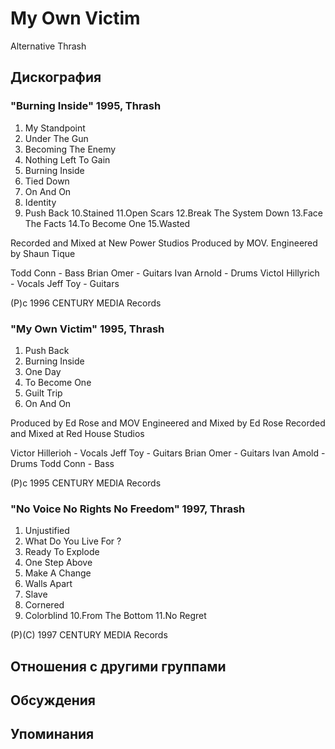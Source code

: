 # My Own Victim

Alternative Thrash

## Дискография

### "Burning Inside" 1995, Thrash

1.  My Standpoint
2.  Under The Gun
3.  Becoming The Enemy
4.  Nothing Left To Gain
5.  Burning Inside
6.  Tied Down
7.  On And On
8.  Identity
9.  Push Back
10.Stained
11.Open Scars
12.Break The System Down
13.Face The Facts
14.To Become One
15.Wasted

Recorded and Mixed at New Power Studios
Produced by MOV.
Engineered by Shaun Tique

Todd Conn - Bass
Brian Omer - Guitars
Ivan Arnold - Drums
VictoI Hillyrich - Vocals
Jeff Toy  - Guitars

(P)c 1996 CENTURY MEDIA Records

### "My Own Victim" 1995, Thrash

1.  Push Back
2.  Burning Inside
3.  One Day
4.  To Become One
5.  Guilt Trip
6.  On And On

Produced by Ed Rose and MOV
Engineered and Mixed by Ed Rose
Recorded and Mixed at Red House Studios

Victor Hillerioh - Vocals
Jeff Toy - Guitars
Brian Omer - Guitars
Ivan Amold - Drums
Todd Conn - Bass

(P)c 1995 CENTURY MEDIA Records

### "No Voice No Rights No Freedom" 1997, Thrash

1.  Unjustified
2.  What Do You Live For ?
3.  Ready To Explode
4.  One Step Above
5.  Make A Change
6.  Walls Apart
7.  Slave
8.  Cornered
9.  Colorblind
10.From The Bottom
11.No Regret

(P)(C) 1997 CENTURY MEDIA Records


## Отношения с другими группами


## Обсуждения


## Упоминания

